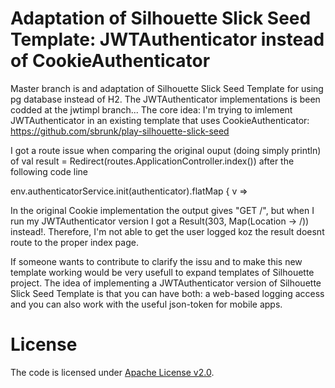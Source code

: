 Adaptation of Silhouette Slick Seed Template: JWTAuthenticator instead of CookieAuthenticator
==========================================
Master branch is and adaptation of Silhouette Slick Seed Template for using pg database instead of H2. The JWTAuthenticator implementations is been codded at the jwtimpl branch...
The core idea:
I'm trying to imlement JWTAuthenticator in an existing template that uses 
CookieAuthenticator:
https://github.com/sbrunk/play-silhouette-slick-seed

I got a route issue when comparing the original ouput (doing simply println) of val result = Redirect(routes.ApplicationController.index()) after the following code line

 env.authenticatorService.init(authenticator).flatMap { v =>

In the original Cookie implementation the output gives 
"GET /", but when I run my JWTAuthenticator version I got a Result(303, Map(Location -> /)) instead!. Therefore, I'm not able to get the user logged koz the result doesnt route to the proper index page.

If someone wants to contribute to clarify the issu and to make this new template working would be very usefull to expand templates of Silhouette project. The idea of implementing a JWTAuthenticator version of Silhouette Slick Seed Template is that you can have both: a web-based logging access and you can also work with the useful json-token for mobile apps.

# License

The code is licensed under [Apache License v2.0](http://www.apache.org/licenses/LICENSE-2.0).

